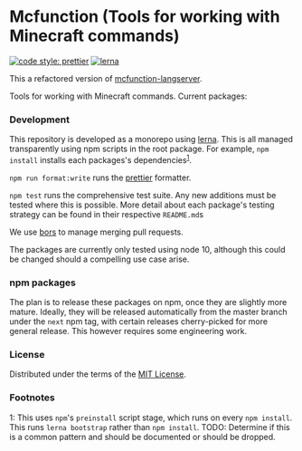 # Mcfunction (Tools for working with Minecraft commands)

[![code style: prettier](https://img.shields.io/badge/code_style-prettier-ff69b4.svg?style=flat-square)](https://github.com/prettier/prettier)
[![lerna](https://img.shields.io/badge/maintained%20with-lerna-cc00ff.svg?style=flat-square)](https://lernajs.io/)

This a refactored version of
[mcfunction-langserver](https://github.com/Levertion/mcfunction-langserver).

Tools for working with Minecraft commands. Current packages:

<!-- TODO: Make these packages -->
<!-- - minecraft-command-parser: A parser for Minecraft commands. -->
<!-- - mcfunction-server: A language server frontend to command-parser -->
<!-- - mcfunction-verifier: A command line frontend to command-parser, which tests -->
<!-- - editors/vscode: A vscode extension using mcfunction-langserver.
    TODO: Determine if this should be in this repository -->

### Development

This repository is developed as a monorepo using [lerna](https://lernajs.io/).
This is all managed transparently using npm scripts in the root package. For
example, `npm install` installs each packages's
dependencies<sup>[1](#footnote1)</sup>.

`npm run format:write` runs the [prettier](https://github.com/prettier/prettier)
formatter.
<!-- TODO: Consider whether it is worthwhile installing a pre-commit hook
using [husky](https://github.com/typicode/husky). -->

`npm test` runs the comprehensive <!-- TODO: Make this true :P --> test suite.
Any new additions must be tested where this is possible. More detail about each
package's testing strategy can be found in their respective `README.md`s

We use [bors](https://bors.tech/) to manage merging pull requests.
<!-- TODO: set this up on Github -->

The packages are currently only tested using node 10, although this could be
changed should a compelling use case arise.

### npm packages

The plan is to release these packages on npm, once they are slightly more
mature. Ideally, they will be released automatically from the master branch
under the `next` npm tag, with certain releases cherry-picked for more general
release. This however requires some engineering work.

### License

Distributed under the terms of the [MIT License](LICENSE).

### Footnotes

<a id="footnote1">1</a>: This uses `npm`'s `preinstall` script stage, which
runs on every `npm install`. This runs `lerna bootstrap` rather than
`npm install`. TODO: Determine if this is a common pattern and should be
documented or should be dropped.
